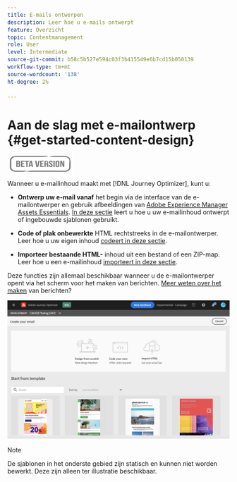 ```yaml
---
title: E-mails ontwerpen
description: Leer hoe u e-mails ontwerpt
feature: Overzicht
topic: Contentmanagement
role: User
level: Intermediate
source-git-commit: b58c5b527e594c03f3b415549e6b7cd15b050139
workflow-type: tm+mt
source-wordcount: '138'
ht-degree: 2%

---
```


# Aan de slag met e-mailontwerp {#get-started-content-design}

![](assets/do-not-localize/badge.png)

Wanneer u e-mailinhoud maakt met [!DNL Journey Optimizer], kunt u:

* **Ontwerp uw e-mail vanaf** het begin via de interface van de e-mailontwerper en gebruik afbeeldingen van  [Adobe Experience Manager Assets Essentials](assets-essentials.md). [In deze sectie](create-email-content.md) leert u hoe u uw e-mailinhoud ontwerpt of ingebouwde sjablonen gebruikt.

* **Code of plak onbewerkte** HTML rechtstreeks in de e-mailontwerper. Leer hoe u uw eigen inhoud [codeert in deze sectie](existing-content.md#import-raw-html-code).

* **Importeer bestaande HTML-** inhoud uit een bestand of een ZIP-map. Leer hoe u een e-mailinhoud [importeert in deze sectie](existing-content.md#import-html-content-from-file).

Deze functies zijn allemaal beschikbaar wanneer u de e-mailontwerper opent via het scherm voor het maken van berichten. [Meer weten over het maken](create-message.md) van berichten?

![](assets/content-editors.png)

>[!NOTE]
>
>De sjablonen in het onderste gebied zijn statisch en kunnen niet worden bewerkt. Deze zijn alleen ter illustratie beschikbaar.
